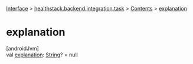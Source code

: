 
[Interface](../../../index.html) > [healthstack.backend.integration.task](../index.html) > [Contents](index.html) > [explanation](explanation.html)



# explanation



[androidJvm]\
val [explanation](explanation.html): [String](https://kotlinlang.org/api/latest/jvm/stdlib/kotlin/-string/index.html)? = null




